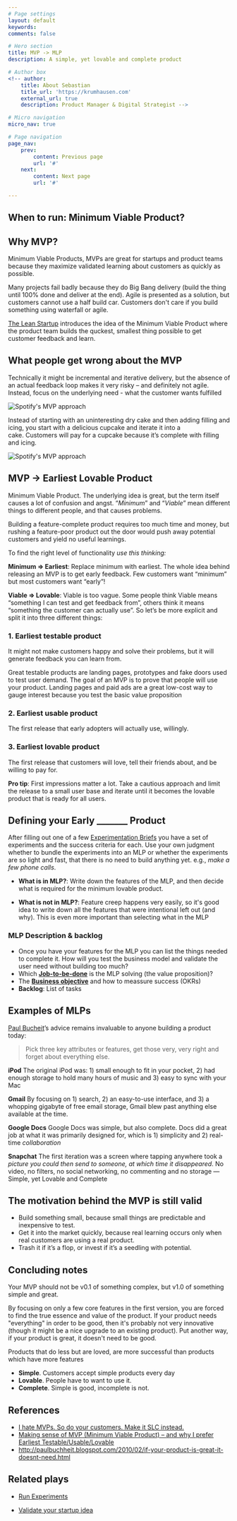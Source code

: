```yaml
---
# Page settings
layout: default
keywords:
comments: false

# Hero section
title: MVP -> MLP
description: A simple, yet lovable and complete product

# Author box
<!-- author:
    title: About Sebastian
    title_url: 'https://krumhausen.com'
    external_url: true
    description: Product Manager & Digital Strategist -->

# Micro navigation
micro_nav: true

# Page navigation
page_nav:
    prev:
        content: Previous page
        url: '#'
    next:
        content: Next page
        url: '#'

---
```


## When to run: Minimum Viable Product?



## Why MVP?

Minimum Viable Products, MVPs are great for startups and product teams because they maximize validated learning about customers as quickly as possible.

Many projects fail badly because they do Big Bang delivery (build the thing until 100% done and deliver at the end). Agile is presented as a solution, but customers cannot use a half build car. Customers don't care if you build something using waterfall or agile.

[The Lean Startup](http://theleanstartup.com) introduces the idea of the Minimum Viable Product where the product team builds the quckest, smallest thing possible to get customer feedback and learn.



## What people get wrong about the MVP

Technically it might be incremental and iterative delivery, but the absence of an actual feedback loop makes it very risky – and definitely not agile. Instead, focus on the underlying need - what the customer wants fulfilled

![Spotify's MVP approach](../assets/spotify-mvp-approach.png)

Instead of starting with an uninteresting dry cake and then adding filling and icing, you start with a delicious cupcake and iterate it into a cake. Customers will pay for a cupcake because it’s complete with filling and icing.

![Spotify's MVP approach](../assets/spotify-mvp-approach-cake.jpg)

## MVP -> Earliest Lovable Product

Minimum Viable Product. The underlying idea is great, but the term itself causes a lot of confusion and angst. “*Minimum*” and “*Viable*” mean different things to different people, and that causes problems. 

Building a feature-complete product requires too much time and money, but rushing a feature-poor product out the door would push away potential customers and yield no useful learnings.



To find the right level of functionality *use this thinking:*

**Minimum => Earliest**: Replace minimum with earliest. The whole idea behind releasing an MVP is to get early feedback. Few customers want “minimum” but most customers want “early”!

**Viable => Lovable**: Viable is too vague. Some people think Viable means “something I can test and get feedback from”, others think it means “something the customer can actually use”. So let’s be more explicit and split it into three different things:

 

### 1. Earliest testable product

It might not make customers happy and solve their problems, but it will generate feedback you can learn from.

Great testable products are landing pages, prototypes and fake doors used to test user demand. The goal of an MVP is to prove that people will use your product. Landing pages and paid ads are a great low-cost way to gauge interest because you test the basic value proposition



### 2. Earliest usable product

The first release that early adopters will actually use, willingly.



### 3. Earliest lovable product

The first release that customers will love, tell their friends about, and be willing to pay for.

**Pro tip**: First impressions matter a lot. Take a cautious approach and limit the release to a small user base and iterate until it becomes the lovable product that is ready for all users.





## Defining your Early _______ Product

After filling out one of a few [Experimentation Briefs](/plays/run-experiments#experimentation-brief) you have a set of experiments and the success criteria for each. Use your own judgment whether to bundle the experiments into an MLP or whether the experiments are so light and fast, that there is no need to build anything yet. e.g., *make a few phone calls*. 



- **What is in MLP?**: Write down the features of the MLP, and then decide what is required for the minimum lovable product.

- **What is not in MLP?**: Feature creep happens very easily, so it's good idea to write down all the features that were intentional left out (and why). This is even more important than selecting what in the MLP

  

### MLP Description & backlog

- Once you have your features for the MLP you can list the things needed to complete it. How will you test the business model and validate the user need without building too much?
- Which [**Job-to-be-done**](/plays/jobs-to-be-done) is the MLP solving (the value proposition)?
- The [**Business objective**](/plays/okr) and how to meassure success (OKRs)
- **Backlog**: List of tasks



## Examples of MLPs
[Paul Bucheit](http://paulbuchheit.blogspot.com/2010/02/if-your-product-is-great-it-doesnt-need.html)’s advice remains invaluable to anyone building a product today: 

> Pick three key attributes or features, get those very, very right and forget about everything else.

**iPod**
The original iPod was: 1) small enough to fit in your pocket, 2) had enough storage to hold many hours of music and 3) easy to sync with your Mac

**Gmail**
By focusing on 1) search, 2) an easy-to-use interface, and 3) a whopping gigabyte of free email storage, Gmail blew past anything else available at the time. 

**Google Docs**
Google Docs was simple, but also complete. Docs did a great job at what it was primarily designed for, which is 1) simplicity and 2) real-time *collaboration* 

**Snapchat**
The first iteration was a screen where tapping anywhere took a *picture you could then send to someone, at which time it disappeared*. No video, no filters, no social networking, no commenting and no storage — Simple, yet Lovable and Complete






## The motivation behind the MVP is still valid
- Build something small, because small things are predictable and inexpensive to test.
- Get it into the market quickly, because real learning occurs only when real customers are using a real product.
- Trash it if it’s a flop, or invest if it’s a seedling with potential.



## Concluding notes

Your MVP should not be v0.1 of something complex, but v1.0 of something simple and great. 

By focusing on only a few core features in the first version, you are forced to find the true essence and value of the product. If your product needs "everything" in order to be good, then it's probably not very innovative (though it might be a nice upgrade to an existing product). Put another way, if your product is great, it doesn't need to be good.

Products that do less but are loved, are more successful than products which have more features

- **Simple**. Customers accept simple products every day
- **Lovable**. People have to want to use it.
- **Complete**. Simple is good, incomplete is not.



## References
* [I hate MVPs. So do your customers. Make it SLC instead.](https://blog.asmartbear.com/slc.html)
* [Making sense of MVP (Minimum Viable Product) – and why I prefer Earliest Testable/Usable/Lovable](https://blog.crisp.se/2016/01/25/henrikkniberg/making-sense-of-mvp)
* http://paulbuchheit.blogspot.com/2010/02/if-your-product-is-great-it-doesnt-need.html



## Related plays

- [Run Experiments](/plays/run-experiments) 

- [Validate your startup idea](/plays/validate-startup-idea)

  

